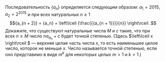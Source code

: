 Последовательность $\{{{a}_{n}}\}$ определяется следующим образом: ${{a}_{1}}=2015$, ${{a}_{2}}={{2}^{2015}}$ и при всех натуральных $n\ge 1$ 
$${a_{n + 2}} = {a_n} + \left\lceil {\frac{{{a_{n + 1}}}}{n}} \right\rceil .$$
Докажите, что существуют натуральные числа $M$ и $c$ такие, что при всех $n\ge M$ число $n{{a}_{{{a}_{n}}}}+c$ будет точной степенью. (Здесь $\left\lceil x \right\rceil $ — верхняя целая часть числа $x$, то есть наименьшее целое число, которое не меньше $x$. Число называется точной степенью, если оно представимо в виде ${{m}^{k}}$ для некоторых целых $m > 1$ и $k > 1$.)